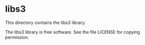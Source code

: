 # libs3

This directory contains the libs3 library.

The libs3 library is free software.  See the file LICENSE for copying
permission.
